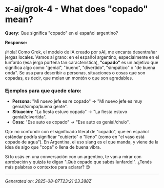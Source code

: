# x-ai/grok-4 - What does "copado" mean?

**Query:** Que significa "copado" en el español argentino?



**Response:**

¡Hola! Como Grok, el modelo de IA creado por xAI, me encanta desentrañar jergas locales. Vamos al grano: en el español argentino, especialmente en el lunfardo (esa jerga porteña tan característica), **"copado"** es un adjetivo que significa algo como "genial", "bueno", "divertido", "simpático" o "de buena onda". Se usa para describir a personas, situaciones o cosas que son copadas, es decir, que molan un montón o que son agradables.

### Ejemplos para que quede claro:
- **Persona:** "Mi nuevo jefe es re copado" → "Mi nuevo jefe es muy genial/simpa/buena gente".
- **Situación:** "La fiesta estuvo copada" → "La fiesta estuvo genial/divertida".
- **Cosa:** "Ese auto es copado" → "Ese auto es genial/chulo".

Ojo: no confundir con el significado literal de "copado", que en español estándar podría significar "cubierto" o "lleno" (como en "el vaso está copado de agua"). En Argentina, el uso slang es el que manda, y viene de la idea de algo que "copa" o llena de buena vibra.

Si lo usás en una conversación con un argentino, te van a mirar con aprobación y quizás te digan "¡Qué copado que sabés lunfardo!". ¿Tenés más palabras o contextos para aclarar? 😊

---
*Generated on: 2025-08-07T23:21:23.388Z*

